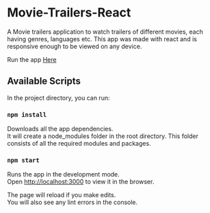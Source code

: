 # Movie-Trailers-React

A Movie trailers application to watch trailers of different movies, each having genres, languages etc.
This app was made with react and is responsive enough to be viewed on any device.

Run the app [Here](https://teeejaey.github.io/MovieTrailers-React/)

## Available Scripts

In the project directory, you can run:

### `npm install`

Downloads all the app dependencies.\
It will create a node_modules folder in the root directory. This folder consists of all the required modules and packages.

### `npm start`

Runs the app in the development mode.\
Open [http://localhost:3000](http://localhost:3000) to view it in the browser.

The page will reload if you make edits.\
You will also see any lint errors in the console.
